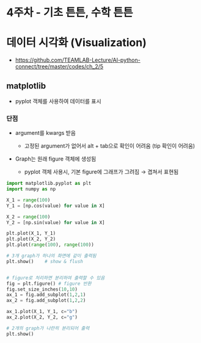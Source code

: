 # 4주차 - 기초 튼튼, 수학 튼튼

# 데이터 시각화 (Visualization)

- https://github.com/TEAMLAB-Lecture/AI-python-connect/tree/master/codes/ch_2/5


## matplotlib

- pyplot 객체를 사용하여 데이터를 표시


### 단점

- argument를 kwargs 받음
  - 고정된 argument가 없어서 alt + tab으로 확인이 어려움 (tip 확인이 어려움)

- Graph는 원래 figure 객체에 생성됨
  - pyplot 객체 사용시, 기본 figure에 그래프가 그려짐 → 겹쳐서 표현됨

```python
import matplotlib.pyplot as plt
import numpy as np 

X_1 = range(100)
Y_1 = [np.cos(value) for value in X]

X_2 = range(100)
Y_2 = [np.sin(value) for value in X]

plt.plot(X_1, Y_1)
plt.plot(X_2, Y_2)
plt.plot(range(100), range(100))

# 3개 graph가 하나의 화면에 같이 출력됨
plt.show()    # show & flush


# figure로 처리하면 분리하여 출력할 수 있음
fig = plt.figure() # figure 반환
fig.set_size_inches(10,10)
ax_1 = fig.add_subplot(1,2,1)
ax_2 = fig.add_subplot(1,2,2)

ax_1.plot(X_1, Y_1, c="b")
ax_2.plot(X_2, Y_2, c="g")

# 2개의 graph가 나란히 분리되어 출력
plt.show()
```